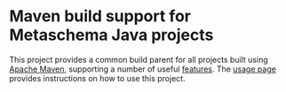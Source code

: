 
# Maven build support for Metaschema Java projects

This project provides a common build parent for all projects built using
[Apache Maven](https://maven.apache.org/), supporting a number of useful [features](features.html).
The [usage page](usage.html) provides instructions on how to use this project.
   